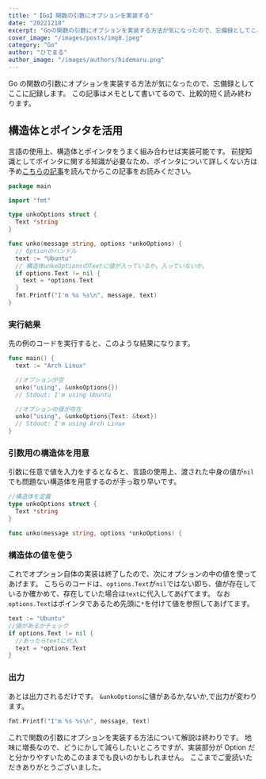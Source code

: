 ```yaml
---
title: "【Go】関数の引数にオプションを実装する"
date: "20221218"
excerpt: "Goの関数の引数にオプションを実装する方法が気になったので、忘備録としてここに記録します。"
cover_image: "/images/posts/img8.jpeg"
category: "Go"
author: "ひでまる"
author_image: "/images/authors/hidemaru.png"
---
```


Go の関数の引数にオプションを実装する方法が気になったので、忘備録としてここに記録します。
この記事はメモとして書いてるので、比較的短く読み終わります。

## 構造体とポインタを活用

言語の使用上、構造体とポインタをうまく組み合わせば実装可能です。
前提知識としてポインタに関する知識が必要なため、ポインタについて詳しくない方は予め[こちらの記事](https://v-sli.me/blog/go-pointer)を読んでからこの記事をお読みください。

```go
package main

import "fmt"

type unkoOptions struct {
  Text *string
}

func unko(message string, options *unkoOptions) {
  // Optionのハンドル
  text := "Ubuntu"
  // 構造体unkoOptionsのTextに値が入っているか。入っていないか。
  if options.Text != nil {
    text = *options.Text
  }
  fmt.Printf("I'm %s %s\n", message, text)
}
```

### 実行結果

先の例のコードを実行すると、このような結果になります。

```go
func main() {
  text := "Arch Linux"

  //オプションが空
  unko("using", &unkoOptions{})
  // Stdout: I'm using Ubuntu

  //オプションの値が存在
  unko("using", &unkoOptions{Text: &text})
  // Stdout: I'm using Arch Linux
}
```

### 引数用の構造体を用意

引数に任意で値を入力をするとなると、言語の使用上、渡された中身の値が`nil`でも問題ない構造体を用意するのが手っ取り早いです。

```go
//構造体を定義
type unkoOptions struct {
  Text *string
}

func unko(message string, options *unkoOptions) {
```

### 構造体の値を使う

これでオプション自体の実装は終了したので、次にオプションの中の値を使ってあげます。
こちらのコードは、`options.Text`が`nil`ではない即ち、値が存在しているか確かめて、存在していた場合は`text`に代入してあげてます。
なお`options.Text`はポインタであるため先頭に`*`を付けて値を参照してあげてます。

```go
text := "Ubuntu"
//値があるかチェック
if options.Text != nil {
  //あったらtextに代入
  text = *options.Text
}
```

### 出力

あとは出力されるだけです。
`&unkoOptions`に値があるか,ないか,で出力が変わります。

```go
fmt.Printf("I'm %s %s\n", message, text)
```

これで関数の引数にオプションを実装する方法について解説は終わりです。
地味に増長なので、どうにかして減らしたいところですが、実装部分が Option だと分かりやすいためこのままでも良いのかもしれません。
ここまでご愛読いただきありがとうございました。
